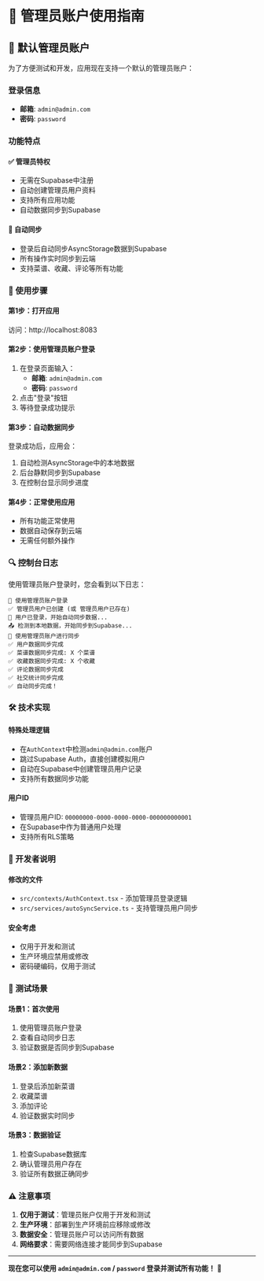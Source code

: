 # 🔑 管理员账户使用指南

## 📱 默认管理员账户

为了方便测试和开发，应用现在支持一个默认的管理员账户：

### 登录信息
- **邮箱**: `admin@admin.com`
- **密码**: `password`

### 功能特点

#### ✅ 管理员特权
- 无需在Supabase中注册
- 自动创建管理员用户资料
- 支持所有应用功能
- 自动数据同步到Supabase

#### 🔄 自动同步
- 登录后自动同步AsyncStorage数据到Supabase
- 所有操作实时同步到云端
- 支持菜谱、收藏、评论等所有功能

### 🚀 使用步骤

#### 第1步：打开应用
访问：http://localhost:8083

#### 第2步：使用管理员账户登录
1. 在登录页面输入：
   - **邮箱**: `admin@admin.com`
   - **密码**: `password`
2. 点击"登录"按钮
3. 等待登录成功提示

#### 第3步：自动数据同步
登录成功后，应用会：
1. 自动检测AsyncStorage中的本地数据
2. 后台静默同步到Supabase
3. 在控制台显示同步进度

#### 第4步：正常使用应用
- 所有功能正常使用
- 数据自动保存到云端
- 无需任何额外操作

### 🔍 控制台日志

使用管理员账户登录时，您会看到以下日志：

```
🔑 使用管理员账户登录
✅ 管理员用户已创建 (或 管理员用户已存在)
🔄 用户已登录，开始自动同步数据...
📤 检测到本地数据，开始同步到Supabase...
👤 使用管理员账户进行同步
✅ 用户数据同步完成
✅ 菜谱数据同步完成: X 个菜谱
✅ 收藏数据同步完成: X 个收藏
✅ 评论数据同步完成
✅ 社交统计同步完成
✅ 自动同步完成！
```

### 🛠️ 技术实现

#### 特殊处理逻辑
- 在`AuthContext`中检测`admin@admin.com`账户
- 跳过Supabase Auth，直接创建模拟用户
- 自动在Supabase中创建管理员用户记录
- 支持所有数据同步功能

#### 用户ID
- 管理员用户ID: `00000000-0000-0000-0000-000000000001`
- 在Supabase中作为普通用户处理
- 支持所有RLS策略

### 🔧 开发者说明

#### 修改的文件
- `src/contexts/AuthContext.tsx` - 添加管理员登录逻辑
- `src/services/autoSyncService.ts` - 支持管理员用户同步

#### 安全考虑
- 仅用于开发和测试
- 生产环境应禁用或修改
- 密码硬编码，仅用于测试

### 🎯 测试场景

#### 场景1：首次使用
1. 使用管理员账户登录
2. 查看自动同步日志
3. 验证数据是否同步到Supabase

#### 场景2：添加新数据
1. 登录后添加新菜谱
2. 收藏菜谱
3. 添加评论
4. 验证数据实时同步

#### 场景3：数据验证
1. 检查Supabase数据库
2. 确认管理员用户存在
3. 验证所有数据正确同步

### ⚠️ 注意事项

1. **仅用于测试**：管理员账户仅用于开发和测试
2. **生产环境**：部署到生产环境前应移除或修改
3. **数据安全**：管理员账户可以访问所有数据
4. **网络要求**：需要网络连接才能同步到Supabase

---

**现在您可以使用 `admin@admin.com` / `password` 登录并测试所有功能！** 🎉
